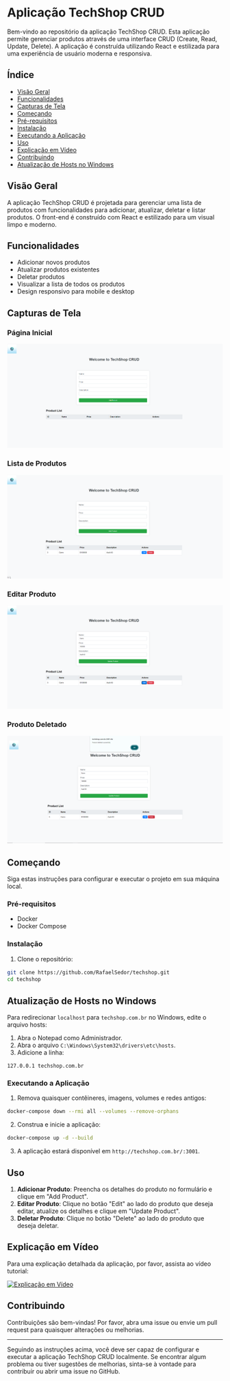 # Aplicação TechShop CRUD

Bem-vindo ao repositório da aplicação TechShop CRUD. Esta aplicação permite gerenciar produtos através de uma interface CRUD (Create, Read, Update, Delete). A aplicação é construída utilizando React e estilizada para uma experiência de usuário moderna e responsiva.

## Índice

- [Visão Geral](#visão-geral)
- [Funcionalidades](#funcionalidades)
- [Capturas de Tela](#capturas-de-tela)
- [Começando](#começando)
- [Pré-requisitos](#pré-requisitos)
- [Instalação](#instalação)
- [Executando a Aplicação](#executando-a-aplicação)
- [Uso](#uso)
- [Explicação em Vídeo](#explicação-em-vídeo)
- [Contribuindo](#contribuindo)
- [Atualização de Hosts no Windows](#atualização-de-hosts-no-windows)

## Visão Geral

A aplicação TechShop CRUD é projetada para gerenciar uma lista de produtos com funcionalidades para adicionar, atualizar, deletar e listar produtos. O front-end é construído com React e estilizado para um visual limpo e moderno.

## Funcionalidades

- Adicionar novos produtos
- Atualizar produtos existentes
- Deletar produtos
- Visualizar a lista de todos os produtos
- Design responsivo para mobile e desktop

## Capturas de Tela

### Página Inicial
![Página Inicial](./frontend/src/images/home.png)

### Lista de Produtos
![Lista de Produtos](./frontend/src/images/product_list.png)

### Editar Produto
![Editar Produto](./frontend/src/images/edit_product.png)

### Produto Deletado
![Produto Deletado](./frontend/src/images/product_deleted.png)

## Começando

Siga estas instruções para configurar e executar o projeto em sua máquina local.

### Pré-requisitos

- Docker
- Docker Compose

### Instalação

1. Clone o repositório:

```bash
git clone https://github.com/RafaelSedor/techshop.git
cd techshop
```

## Atualização de Hosts no Windows

Para redirecionar `localhost` para `techshop.com.br` no Windows, edite o arquivo hosts:

1. Abra o Notepad como Administrador.
2. Abra o arquivo `C:\Windows\System32\drivers\etc\hosts`.
3. Adicione a linha:

```plaintext
127.0.0.1 techshop.com.br
```

### Executando a Aplicação

1. Remova quaisquer contêineres, imagens, volumes e redes antigos:

```bash
docker-compose down --rmi all --volumes --remove-orphans
```

2. Construa e inicie a aplicação:

```bash
docker-compose up -d --build
```

3. A aplicação estará disponível em `http://techshop.com.br/:3001`.

## Uso

1. **Adicionar Produto**: Preencha os detalhes do produto no formulário e clique em "Add Product".
2. **Editar Produto**: Clique no botão "Edit" ao lado do produto que deseja editar, atualize os detalhes e clique em "Update Product".
3. **Deletar Produto**: Clique no botão "Delete" ao lado do produto que deseja deletar.

## Explicação em Vídeo

Para uma explicação detalhada da aplicação, por favor, assista ao vídeo tutorial:

[![Explicação em Vídeo](https://img.youtube.com/vi/SJee1qrHcU4/0.jpg)](https://youtu.be/SJee1qrHcU4)

## Contribuindo

Contribuições são bem-vindas! Por favor, abra uma issue ou envie um pull request para quaisquer alterações ou melhorias.

---
Seguindo as instruções acima, você deve ser capaz de configurar e executar a aplicação TechShop CRUD localmente. Se encontrar algum problema ou tiver sugestões de melhorias, sinta-se à vontade para contribuir ou abrir uma issue no GitHub.
